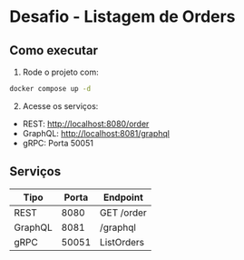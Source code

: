 # Desafio - Listagem de Orders

## Como executar

1. Rode o projeto com:

```bash
docker compose up -d
```

2. Acesse os serviços:

- REST: [http://localhost:8080/order](http://localhost:8080/order)
- GraphQL: [http://localhost:8081/graphql](http://localhost:8081/graphql)
- gRPC: Porta 50051

## Serviços

| Tipo     | Porta  | Endpoint                        |
|----------|--------|---------------------------------|
| REST     | 8080   | GET /order                      |
| GraphQL  | 8081   | /graphql                        |
| gRPC     | 50051  | ListOrders                      |